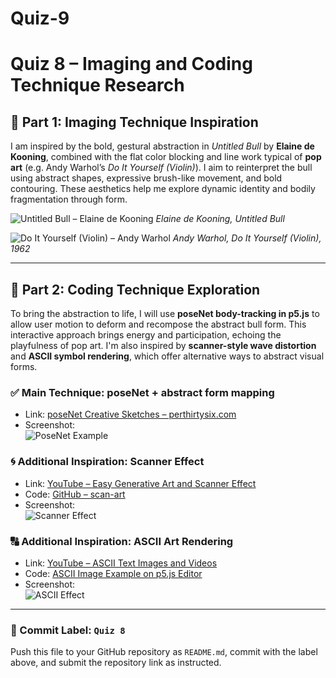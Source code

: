 # Quiz-9
# Quiz 8 – Imaging and Coding Technique Research

## 🎨 Part 1: Imaging Technique Inspiration

I am inspired by the bold, gestural abstraction in *Untitled Bull* by **Elaine de Kooning**, combined with the flat color blocking and line work typical of **pop art** (e.g. Andy Warhol’s *Do It Yourself (Violin)*). I aim to reinterpret the bull using abstract shapes, expressive brush-like movement, and bold contouring. These aesthetics help me explore dynamic identity and bodily fragmentation through form.

![Untitled Bull – Elaine de Kooning](./3521746717026_.pic.jpg)
*Elaine de Kooning, Untitled Bull*

![Do It Yourself (Violin) – Andy Warhol](./3541746717449_.pic.jpg)
*Andy Warhol, Do It Yourself (Violin), 1962*

---

## 🧠 Part 2: Coding Technique Exploration

To bring the abstraction to life, I will use **poseNet body-tracking in p5.js** to allow user motion to deform and recompose the abstract bull form. This interactive approach brings energy and participation, echoing the playfulness of pop art. I'm also inspired by **scanner-style wave distortion** and **ASCII symbol rendering**, which offer alternative ways to abstract visual forms.

### ✅ Main Technique: poseNet + abstract form mapping
- Link: [poseNet Creative Sketches – perthirtysix.com](https://perthirtysix.com/explore-creative-coding-with-30-p5js-sketches)  
- Screenshot:  
  ![PoseNet Example](https://perthirtysix.com/static/media/poseNetSketch.2fb3bde68d48c07d0b64.png)

### 🌀 Additional Inspiration: Scanner Effect
- Link: [YouTube – Easy Generative Art and Scanner Effect](https://www.youtube.com/watch?v=zJnSwHnYLhs)  
- Code: [GitHub – scan-art](https://github.com/kenjihiranabe/scan-art)  
- Screenshot:  
  ![Scanner Effect](https://i.ytimg.com/vi/zJnSwHnYLhs/maxresdefault.jpg)

### 🔠 Additional Inspiration: ASCII Art Rendering
- Link: [YouTube – ASCII Text Images and Videos](https://www.youtube.com/watch?v=4IyeLc6J1Uo)  
- Code: [ASCII Image Example on p5.js Editor](https://editor.p5js.org/aaronmt/sketches/EeAIM5LOp)  
- Screenshot:  
  ![ASCII Effect](https://i.ytimg.com/vi/4IyeLc6J1Uo/maxresdefault.jpg)

---

### 📝 Commit Label: `Quiz 8`

Push this file to your GitHub repository as `README.md`, commit with the label above, and submit the repository link as instructed.
